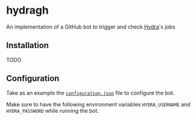 # hydragh
An implementation of a GitHub bot to trigger and check [Hydra](https://github.com/NixOS/hydra)'s jobs

## Installation
TODO

## Configuration
Take as an example the [`configuration.json`](https://github.com/hugolgst/hydragh/blob/master/configuration.json) file to configure the bot.

Make sure to have the following environment variables `HYDRA_USERNAME` and `HYDRA_PASSWORD` while running the bot.